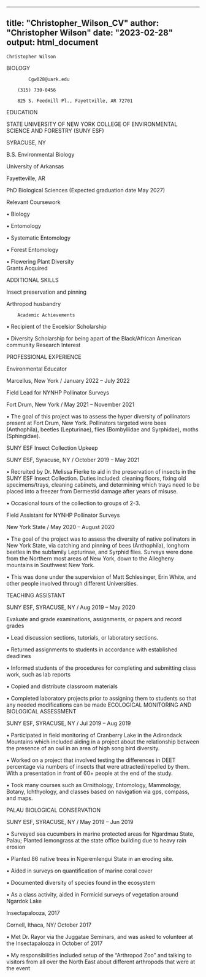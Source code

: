 ---
title: "Christopher_Wilson_CV"
author: "Christopher Wilson"
date: "2023-02-28"
output: html_document
--

	Christopher Wilson
	
BIOLOGY	

	 		Cgw028@uark.edu
	 		
 		(315) 730-0456
 		
 		825 S. Feedmill Pl., Fayettville, AR 72701
	
EDUCATION
	
STATE UNIVERSITY OF NEW YORK COLLEGE OF ENVIRONMENTAL SCIENCE AND FORESTRY (SUNY ESF)

SYRACUSE, NY

B.S. Environmental Biology

University of Arkansas

Fayetteville, AR

PhD Biological Sciences (Expected graduation date May 2027)

Relevant Coursework

•	Biology

•	Entomology

•	Systematic Entomology

•	Forest Entomology

•	Flowering Plant Diversity	
	Grants Acquired


ADDITIONAL SKILLS

Insect preservation and pinning

Arthropod husbandry	

		Academic Achievements
		
•	Recipient of the Excelsior Scholarship
 
•	Diversity Scholarship for being apart of the Black/African American community
Research Interest
 

PROFESSIONAL EXPERIENCE

Environmental Educator

Marcellus, New York / January 2022 – July 2022

Field Lead for NYNHP Pollinator Surveys

Fort Drum, New York / May 2021 – November 2021

•	The goal of this project was to assess the hyper diversity of pollinators present at Fort Drum, New York. Pollinators targeted were bees (Anthophila), beetles (Lepturinae), flies (Bombyliidae and Syrphidae), moths (Sphingidae).

SUNY ESF Insect Collection Upkeep

SUNY ESF, Syracuse, NY / October 2019 – May  2021

•	Recruited by Dr. Melissa Fierke to aid in the preservation of insects in the SUNY ESF Insect Collection. Duties included: cleaning floors, fixing old specimens/trays, cleaning cabinets, and determining which trays need to be placed into a freezer from Dermestid damage after years of misuse.  

•	Occasional tours of the collection to groups of 2-3.

Field Assistant for NYNHP Pollinator Surveys

New York State / May 2020 – August 2020 

•	The goal of the project was to assess the diversity of native pollinators in New York State, via catching and pinning of bees (Anthophila), longhorn beetles in the subfamily Lepturinae, and Syrphid flies. Surveys were done from the Northern most areas of New York, down to the Allegheny mountains in Southwest New York.

•	This was done under the supervision of Matt Schlesinger, Erin White, and other people involved through different Universities.

TEACHING ASSISTANT

SUNY ESF, SYRACUSE, NY / Aug 2019 – May 2020

Evaluate and grade examinations, assignments, or papers and record grades

•	Lead discussion sections, tutorials, or laboratory sections.

•	Returned assignments to students in accordance with established deadlines

•	Informed students of the procedures for completing and submitting class work, such as lab reports

•	Copied and distribute classroom materials

•	Completed laboratory projects prior to assigning them to students so that any needed modifications can be made
ECOLOGICAL MONITORING AND BIOLOGICAL ASSESSMENT

SUNY ESF, SYRACUSE, NY / Jul 2019 – Aug 2019 

•	Participated in field monitoring of Cranberry Lake in the Adirondack Mountains which included aiding in a project about the relationship between the presence of an owl in an area of high song bird diversity.

•	Worked on a project that involved testing the differences in DEET percentage via numbers of insects that were attracted/repelled by them. With a presentation in front of 60+ people at the end of the study.

•	Took many courses such as Ornithology, Entomology, Mammology, Botany, Ichthyology, and classes based on navigation via gps, compass, and maps. 

PALAU BIOLOGICAL CONSERVATION

SUNY ESF, SYRACUSE, NY / May 2019 – Jun 2019 

•	Surveyed sea cucumbers in marine protected areas for Ngardmau State, Palau;  Planted lemongrass at the state office building due to heavy rain erosion

•	Planted 86 native trees in Ngeremlengui State in an eroding site.


•	Aided in surveys on quantification of marine coral cover

•	Documented diversity of species found in the ecosystem

•	As a class activity, aided in Formicid surveys of vegetation around Ngardok Lake

Insectapalooza, 2017

Cornell, Ithaca, NY/ October 2017 

•	Met Dr. Rayor via the Juggatae Seminars, and was asked to volunteer at the Insectapalooza in October of 2017

•	My responsibilities included setup of the “Arthropod Zoo” and talking to visitors from all over the North East about different arthropods that were at the event	
      
    


